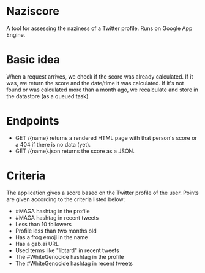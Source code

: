 # Naziscore
A tool for assessing the naziness of a Twitter profile. Runs on Google
App Engine.

# Basic idea
When a request arrives, we check if the score was already calculated. If
it was, we return the score and the date/time it was calculated. If it's
not found or was calculated more than a month ago, we recalculate and
store in the datastore (as a queued task).

# Endpoints
- GET /{name} returns a rendered HTML page with that person's score or a
  404 if there is no data (yet).
- GET /{name}.json returns the score as a JSON.

# Criteria
The application gives a score based on the Twitter profile of the
user. Points are given according to the criteria listed below:

- #MAGA hashtag in the profile
- #MAGA hashtag in recent tweets
- Less than 10 followers
- Profile less than two months old
- Has a frog emoji in the name
- Has a gab.ai URL
- Used terms like "libtard" in recent tweets
- The #WhiteGenocide hashtag in the profile
- The #WhiteGenocide hashtag in recent tweets
